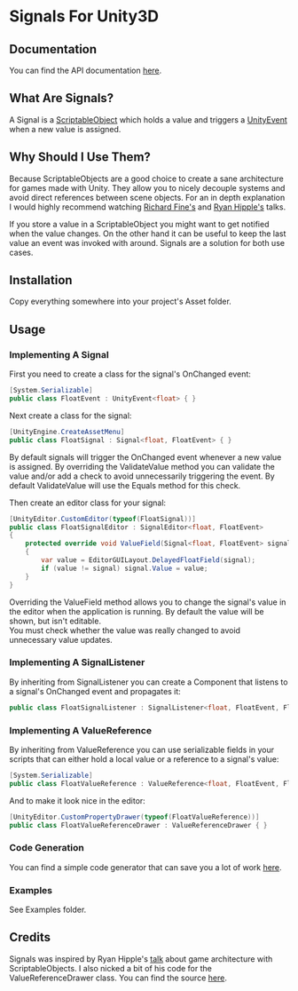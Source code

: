 # Signals For Unity3D
## Documentation
You can find the API documentation [here](https://jheiling.github.io/unity-signals/).
## What Are Signals?
A Signal is a [ScriptableObject](https://docs.unity3d.com/ScriptReference/ScriptableObject.html) which holds a value and triggers a [UnityEvent](https://docs.unity3d.com/ScriptReference/Events.UnityEvent_1.html) when a new value is assigned.
## Why Should I Use Them?
Because ScriptableObjects are a good choice to create a sane architecture for games made with Unity.
They allow you to nicely decouple systems and avoid direct references between scene objects.
For an in depth explanation I would highly recommend watching [Richard Fine's](https://www.youtube.com/watch?v=6vmRwLYWNRo) and [Ryan Hipple's](https://www.youtube.com/watch?v=raQ3iHhE_Kk) talks.

If you store a value in a ScriptableObject you might want to get notified when the value changes.
On the other hand it can be useful to keep the last value an event was invoked with around.
Signals are a solution for both use cases.
## Installation
Copy everything somewhere into your project's Asset folder.
## Usage
### Implementing A Signal
First you need to create a class for the signal's OnChanged event:
```c#
[System.Serializable]
public class FloatEvent : UnityEvent<float> { }
```

Next create a class for the signal:
```c#
[UnityEngine.CreateAssetMenu]
public class FloatSignal : Signal<float, FloatEvent> { }
```
By default signals will trigger the OnChanged event whenever a new value is assigned.
By overriding the ValidateValue method you can validate the value and/or add a check to avoid unnecessarily triggering the event.
By default ValidateValue will use the Equals method for this check.

Then create an editor class for your signal:
```c#
[UnityEditor.CustomEditor(typeof(FloatSignal))]
public class FloatSignalEditor : SignalEditor<float, FloatEvent>
{
    protected override void ValueField(Signal<float, FloatEvent> signal)
    {
        var value = EditorGUILayout.DelayedFloatField(signal);
        if (value != signal) signal.Value = value;
    }
}
```
Overriding the ValueField method allows you to change the signal's value in the editor when the application is running.
By default the value will be shown, but isn't editable.  
You must check whether the value was really changed to avoid unnecessary value updates.
### Implementing A SignalListener
By inheriting from SignalListener you can create a Component that listens to a signal's OnChanged event and propagates it:
```c#
public class FloatSignalListener : SignalListener<float, FloatEvent, FloatSignal> { }
```
### Implementing A ValueReference
By inheriting from ValueReference you can use serializable fields in your scripts that can either hold a local value or a reference to a signal's value:
```c#
[System.Serializable]
public class FloatValueReference : ValueReference<float, FloatEvent, FloatSignal> { }
```

And to make it look nice in the editor:
```c#
[UnityEditor.CustomPropertyDrawer(typeof(FloatValueReference))]
public class FloatValueReferenceDrawer : ValueReferenceDrawer { }
```
### Code Generation
You can find a simple code generator that can save you a lot of work [here](https://github.com/jheiling/unity-signals-generator).
### Examples
See Examples folder.
## Credits
Signals was inspired by Ryan Hipple's [talk](https://www.youtube.com/watch?v=raQ3iHhE_Kk) about game architecture with ScriptableObjects.
I also nicked a bit of his code for the ValueReferenceDrawer class. You can find the source [here](https://github.com/roboryantron/Unite2017).